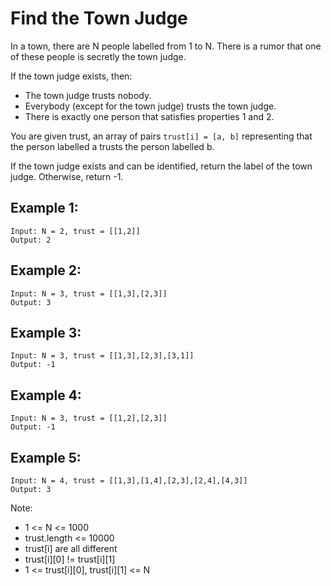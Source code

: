 # Find the Town Judge

In a town, there are N people labelled from 1 to N.  There is a rumor that one of these people is secretly the town judge.

If the town judge exists, then:

- The town judge trusts nobody.
- Everybody (except for the town judge) trusts the town judge.
- There is exactly one person that satisfies properties 1 and 2.

You are given trust, an array of pairs `trust[i] = [a, b]` representing that the person labelled a trusts the person labelled b.

If the town judge exists and can be identified, return the label of the town judge.  Otherwise, return -1.

## Example 1:
```
Input: N = 2, trust = [[1,2]]
Output: 2
```
## Example 2:
```
Input: N = 3, trust = [[1,3],[2,3]]
Output: 3
`````
## Example 3:
```
Input: N = 3, trust = [[1,3],[2,3],[3,1]]
Output: -1
```
## Example 4:
```
Input: N = 3, trust = [[1,2],[2,3]]
Output: -1
````
## Example 5:
```
Input: N = 4, trust = [[1,3],[1,4],[2,3],[2,4],[4,3]]
Output: 3
```

Note:
- 1 <= N <= 1000
- trust.length <= 10000
- trust[i] are all different
- trust[i][0] != trust[i][1]
- 1 <= trust[i][0], trust[i][1] <= N

